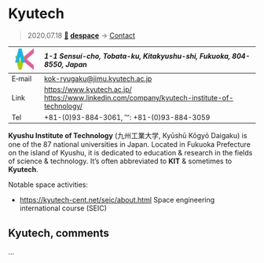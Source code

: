 # Kyutech
> 2020.07.18 **[🚀](../index/index.md) [despace](index.md)** → [Contact](contact.md)

|[![](f/contact/k/kyutech_logo1_thumb.jpg)](f/contact/k/kyutech_logo1.png)|*1-1 Sensui-cho, Tobata-ku, Kitakyushu-shi, Fukuoka, 804-8550, Japan*|
|:--|:--|
|E‑mail|<kok-ryugaku@jimu.kyutech.ac.jp>|
|Link|<https://www.kyutech.ac.jp/><br> <https://www.linkedin.com/company/kyutech-institute-of-technology/>|
|Tel|+81-(0)93-884-3061, ℻: +81-(0)93-884-3059|

**Kyushu Institute of Technology** (九州工業大学, Kyūshū Kōgyō Daigaku) is one of the 87 national universities in Japan. Located in Fukuoka Prefecture on the island of Kyushu, it is dedicated to education & research in the fields of science & technology. It’s often abbreviated to **KIT** & sometimes to **Kyutech**.

Notable space activities:

   - <https://kyutech-cent.net/seic/about.html> Space engineering international course (SEIC)

<p style="page-break-after:always"> </p>

## Kyutech, comments

…

